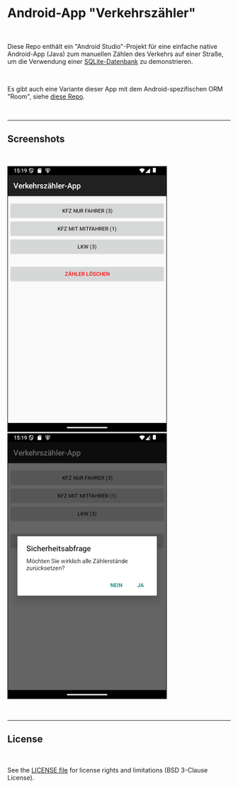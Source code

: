# Android-App "Verkehrszähler" #

<br>

Diese Repo enthält ein "Android Studio"-Projekt für eine einfache native Android-App (Java)
zum manuellen Zählen des Verkehrs auf einer Straße, um die Verwendung einer
[SQLite-Datenbank](https://developer.android.com/training/data-storage/sqlite)
zu demonstrieren.

<br>

Es gibt auch eine Variante dieser App mit dem Android-spezifischen ORM "Room",
siehe [diese Repo](https://github.com/MDecker-MobileComputing/Android_Verkehrszaehler_mitRoom).

<br>

----

## Screenshots ##

<br>

![Screenshot 1](screenshot_1.png) &nbsp; ![Screenshot 2](screenshot_2.png)

<br>

----

## License ##

<br>

See the [LICENSE file](LICENSE.md) for license rights and limitations (BSD 3-Clause License).

<br>
